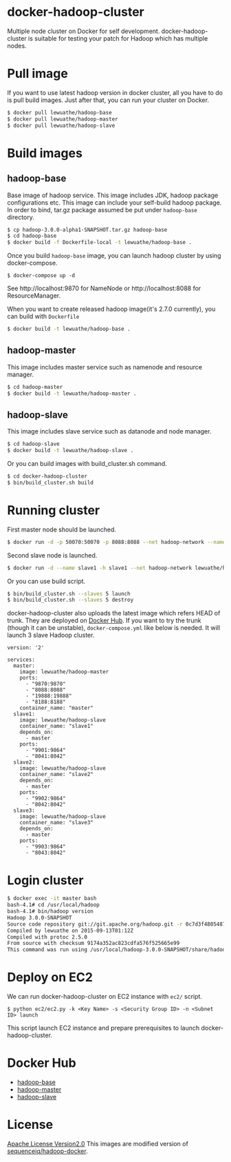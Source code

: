 # docker-hadoop-cluster

Multiple node cluster on Docker for self development.
docker-hadoop-cluster is suitable for testing your patch for Hadoop which has multiple nodes.

# Pull image
If you want to use latest hadoop version in docker cluster, all you have to do is pull build images.
Just after that, you can run your cluster on Docker.

```bash
$ docker pull lewuathe/hadoop-base
$ docker pull lewuathe/hadoop-master
$ docker pull lewuathe/hadoop-slave
```

# Build images

## hadoop-base

Base image of hadoop service. This image includes JDK, hadoop package configurations etc. This image can include your self-build hadoop package.
In order to bind, tar.gz package assumed be put under `hadoop-base` directory.

```bash
$ cp hadoop-3.0.0-alpha1-SNAPSHOT.tar.gz hadoop-base
$ cd hadoop-base
$ docker build -f Dockerfile-local -t lewuathe/hadoop-base .
```

Once you build `hadoop-base` image, you can launch hadoop cluster by using docker-compose.

```
$ docker-compose up -d
```

See http://localhost:9870 for NameNode or http://localhost:8088 for ResourceManager.


When you want to create released hadoop image(it's 2.7.0 currently), you can build with `Dockerfile`

```bash
$ docker build -t lewuathe/hadoop-base .
```

## hadoop-master

This image includes master service such as namenode and resource manager.

```bash
$ cd hadoop-master
$ docker build -t lewuathe/hadoop-master .
```

## hadoop-slave

This image includes slave service such as datanode and node manager.

```bash
$ cd hadoop-slave
$ docker build -t lewuathe/hadoop-slave .
```

Or you can build images with build_cluster.sh command.

```bash
$ cd docker-hadoop-cluster
$ bin/build_cluster.sh build
```

# Running cluster

First master node should be launched.

```bash
$ docker run -d -p 50070:50070 -p 8088:8088 --net hadoop-network --name master -h master lewuathe/hadoop-master
```

Second slave node is launched.

```bash
$ docker run -d --name slave1 -h slave1 --net hadoop-network lewuathe/hadoop-slave
```

Or you can use build script.

```bash
$ bin/build_cluster.sh --slaves 5 launch
$ bin/build_cluster.sh --slaves 5 destroy
```

docker-hadoop-cluster also uploads the latest image which refers HEAD of trunk. They are deployed on [Docker Hub](https://hub.docker.com/r/lewuathe/).
If you want to try the trunk (though it can be unstable), `docker-compose.yml` like below is needed. It will launch 3 slave Hadoop cluster.

```
version: '2'

services:
  master:
    image: lewuathe/hadoop-master
    ports:
      - "9870:9870"
      - "8088:8088"
      - "19888:19888"
      - "8188:8188"
    container_name: "master"
  slave1:
    image: lewuathe/hadoop-slave
    container_name: "slave1"
    depends_on:
      - master
    ports:
      - "9901:9864"
      - "8041:8042"
  slave2:
    image: lewuathe/hadoop-slave
    container_name: "slave2"
    depends_on:
      - master
    ports:
      - "9902:9864"
      - "8042:8042"
  slave3:
    image: lewuathe/hadoop-slave
    container_name: "slave3"
    depends_on:
      - master
    ports:
      - "9903:9864"
      - "8043:8042"

```

# Login cluster

```bash
$ docker exec -it master bash
bash-4.1# cd /usr/local/hadoop
bash-4.1# bin/hadoop version
Hadoop 3.0.0-SNAPSHOT
Source code repository git://git.apache.org/hadoop.git -r 0c7d3f480548745e9e9ccad1d318371c020c3003
Compiled by lewuathe on 2015-09-13T01:12Z
Compiled with protoc 2.5.0
From source with checksum 9174a352ac823cdfa576f525665e99
This command was run using /usr/local/hadoop-3.0.0-SNAPSHOT/share/hadoop/common/hadoop-common-3.0.0-SNAPSHOT.jar
```

# Deploy on EC2

We can run docker-hadoop-cluster on EC2 instance with `ec2/` script.

```
$ python ec2/ec2.py -k <Key Name> -s <Security Group ID> -n <Subnet ID> launch
```

This script launch EC2 instance and prepare prerequisites to launch docker-hadoop-cluster.

# Docker Hub

* [hadoop-base](https://hub.docker.com/r/lewuathe/hadoop-base/)
* [hadoop-master](https://hub.docker.com/r/lewuathe/hadoop-master/)
* [hadoop-slave](https://hub.docker.com/r/lewuathe/hadoop-slave/)

# License

[Apache License Version2.0](http://www.apache.org/licenses/LICENSE-2.0)
This images are modified version of [sequenceiq/hadoop-docker](https://github.com/sequenceiq/hadoop-docker).
